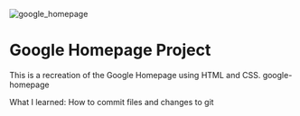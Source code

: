 ![google_homepage](https://user-images.githubusercontent.com/79761202/118871080-21d8b480-b8df-11eb-88da-f66907ba2cce.JPG)


# Google Homepage Project

This is a recreation of the Google Homepage using HTML and CSS. google-homepage

What I learned:
How to commit files and changes to git
